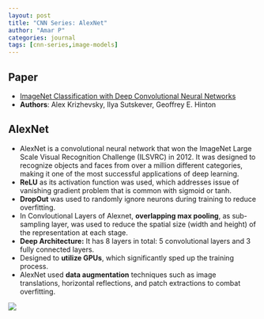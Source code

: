 ```yaml
---
layout: post
title: "CNN Series: AlexNet"
author: "Amar P"
categories: journal
tags: [cnn-series,image-models]
---
```


## Paper

- [ImageNet Classification with Deep Convolutional Neural Networks](https://papers.nips.cc/paper/2012/file/c399862d3b9d6b76c8436e924a68c45b-Paper.pdf)
- **Authors**: Alex Krizhevsky, Ilya Sutskever, Geoffrey E. Hinton

## AlexNet
- AlexNet is a convolutional neural network that won the ImageNet Large Scale Visual Recognition Challenge (ILSVRC) in 2012. It was designed to recognize objects and faces from over a million different categories, making it one of the most successful applications of deep learning.
- **ReLU** as its activation function was used, which addresses issue of vanishing gradient problem that is common with sigmoid or tanh.
- **DropOut** was used to randomly ignore neurons during training to reduce overfitting.
- In Convloutional Layers of Alexnet, **overlapping max pooling**, as sub-sampling layer, was used to reduce the spatial size (width and height) of the representation at each stage.
- **Deep Architecture:** It has 8 layers in total: 5 convolutional layers and 3 fully connected layers.
- Designed to **utilize GPUs**, which significantly sped up the training process.
- AlexNet used **data augmentation** techniques such as image translations, horizontal reflections, and patch extractions to combat overfitting.

<img src="{{site.url}}/assets/img/alexnet.jpg" style="display: block; margin: auto;" />
